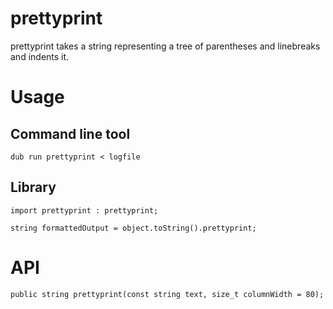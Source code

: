 # prettyprint

prettyprint takes a string representing a tree of parentheses and linebreaks and indents it.

# Usage

## Command line tool

    dub run prettyprint < logfile

## Library

```
import prettyprint : prettyprint;

string formattedOutput = object.toString().prettyprint;
```

# API

    public string prettyprint(const string text, size_t columnWidth = 80);
